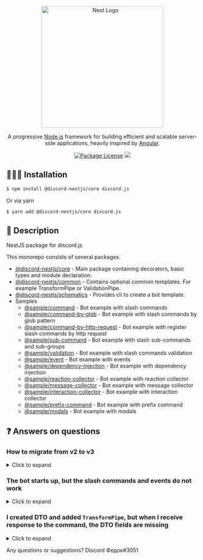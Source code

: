 <p align="center">
  <a href="http://nestjs.com/" target="blank"><img src="https://nestjs.com/img/logo_text.svg" width="320" alt="Nest Logo" /></a>
</p>

[travis-image]: https://api.travis-ci.org/nestjs/nest.svg?branch=master
[travis-url]: https://travis-ci.org/nestjs/nest
[linux-image]: https://img.shields.io/travis/nestjs/nest/master.svg?label=linux
[linux-url]: https://travis-ci.org/nestjs/nest

  <p align="center">A progressive <a href="http://nodejs.org" target="blank">Node.js</a> framework for building efficient and scalable server-side applications, heavily inspired by <a href="https://angular.io" target="blank">Angular</a>.</p>
    <p align="center">
<a href="https://github.com/fjodor-rybakov/discord-nestjs/blob/master/LICENSE"><img src="https://img.shields.io/npm/l/@nestjs/core.svg" alt="Package License" /></a>
  <a href="https://paypal.com/paypalme/fjodorrybakov"><img src="https://img.shields.io/badge/Donate-PayPal-dc3d53.svg"/></a>
</p>



## 👨🏻‍💻 Installation <a name="Installation"></a>

```bash
$ npm install @discord-nestjs/core discord.js
```

Or via yarn

```bash
$ yarn add @discord-nestjs/core discord.js
```



## 🧾 Description

NestJS package for discord.js

This monorepo consists of several packages.
* [@discord-nestjs/core](https://github.com/fjodor-rybakov/discord-nestjs/tree/master/packages/core) - Main package containing decorators, basic types and module declaration.
* [@discord-nestjs/common](https://github.com/fjodor-rybakov/discord-nestjs/tree/master/packages/common) - Contains optional common templates. For example TransformPipe or ValidationPipe.
* [@discord-nestjs/schematics](https://github.com/fjodor-rybakov/discord-nestjs/tree/master/packages/schematics) - Provides cli to create a bot template.
* Samples
  * [@sample/command](https://github.com/fjodor-rybakov/discord-nestjs/tree/master/packages/sample/command) - Bot example with slash commands
  * [@sample/command-by-glob](https://github.com/fjodor-rybakov/discord-nestjs/tree/master/packages/sample/command-by-glob) - Bot example with slash commands by glob pattern
  * [@sample/command-by-http-request](https://github.com/fjodor-rybakov/discord-nestjs/tree/master/packages/sample/command-by-http-request) - Bot example with register slash commands by http request
  * [@sample/sub-command](https://github.com/fjodor-rybakov/discord-nestjs/tree/master/packages/sample/sub-command) - Bot example with slash sub-commands and sub-groups
  * [@sample/validation](https://github.com/fjodor-rybakov/discord-nestjs/tree/master/packages/sample/validation) - Bot example with slash commands validation
  * [@sample/event](https://github.com/fjodor-rybakov/discord-nestjs/tree/master/packages/sample/event) - Bot example with events
  * [@sample/dependency-injection](https://github.com/fjodor-rybakov/discord-nestjs/tree/master/packages/sample/dependency-injection) - Bot example with dependency injection
  * [@sample/reaction-collector](https://github.com/fjodor-rybakov/discord-nestjs/tree/master/packages/sample/reaction-collector) - Bot example with reaction collector
  * [@sample/message-collector](https://github.com/fjodor-rybakov/discord-nestjs/tree/master/packages/sample/message-collector) - Bot example with message collector
  * [@sample/interaction-collector](https://github.com/fjodor-rybakov/discord-nestjs/tree/master/packages/sample/interaction-collector) - Bot example with interaction collector
  * [@sample/prefix-command](https://github.com/fjodor-rybakov/discord-nestjs/tree/master/packages/sample/prefix-command) - Bot example with prefix command
  * [@sample/modals](https://github.com/fjodor-rybakov/discord-nestjs/tree/master/packages/sample/modals) - Bot example with modals



## ❓ Answers on questions

### How to migrate from v2 to v3

<details>
  <summary>Click to expand</summary>

#### Modules

For ease of understanding, move your bot declarations to the root module(AppModule).

```typescript
/* app.module.ts */

import { DiscordModule } from '@discord-nestjs/core';
import { Module } from '@nestjs/common';
import { ConfigModule, ConfigService } from '@nestjs/config';
import { Intents } from 'discord.js';

@Module({
  imports: [
    ConfigModule.forRoot(),
    DiscordModule.forRootAsync({
      imports: [ConfigModule],
      useFactory: (configService: ConfigService) => ({
        token: configService.get('TOKEN'),
        discordClientOptions: {
          intents: [Intents.FLAGS.GUILDS, Intents.FLAGS.GUILD_MESSAGES],
        },
        registerCommandOptions: [
          {
            forGuild: configService.get('GUILD_ID_WITH_COMMANDS'),
            removeCommandsBefore: true,
          },
        ],
      }),
      inject: [ConfigService],
    }),
  ],
})
export class AppModule {}
```

Bot components(such as the slash command class or gateways) no longer related with DiscordModule. Absolutely all providers
are searched globally through all modules. If you need to inject Discord client, you can only do this if you have 
exported providers from DiscordModule. The `DiscordModule` is not global, so a new `forFeature` function has been added.

```typescript
/* bot.module.ts */

import { DiscordModule } from '@discord-nestjs/core';
import { Module } from '@nestjs/common';

import { BotGatewaty } from './bot.gateway';

@Module({
  imports: [DiscordModule.forFeature()],
  providers: [BotGatewaty],
})
export class BotModule {}
```

```typescript
/* bot.gateway.ts */

import { InjectDiscordClient, Once } from '@discord-nestjs/core';
import { Injectable, Logger } from '@nestjs/common';
import { Client } from 'discord.js';

@Injectable()
export class BotGateway {
  private readonly logger = new Logger(BotGateway.name);

  constructor(
    @InjectDiscordClient()
    private readonly client: Client,
  ) {}

  @Once('ready')
  onReady() {
    this.logger.log(`Bot ${this.client.user.tag} was started!`);
  }
}
```

So the `extraProviders` option is no longer needed.

#### Guards, pipes and filters

The `Request lifecycle` has also been reworked. Now he repeats it like in NestJS.

1. Incoming request
2. Globally bound middleware
3. Global guards
4. Controller guards
5. Route guards
6. Global pipes
7. Controller pipes
8. Route pipes
9. Method handler
10. Exception filters (route, then controller, then global). Apply from end to beginning.
11. Response

Removed options responsible for adding global guards, pipes and filters. Instead, add providers to the AppModule like so:

* `registerGuardGlobally()` - use for register global guard
* `registerPipeGlobally()` - use for register global pipe
* `registerFilterGlobally()` - use for register global guard

> The functions generate an always unique id, so each provider will be registered.

```typescript
/* app.module.ts */

import { DiscordModule, registerGuardGlobally, registerFilterGlobally } from '@discord-nestjs/core';
import { Module } from '@nestjs/common';
import { ConfigModule, ConfigService } from '@nestjs/config';
import { Intents } from 'discord.js';

import { MyGlobalGuard } from './my-global-guard';
import { MySecondGlobalGuard } from './my-second-global-guard';
import { MyGlobalFilter } from './my-global-filter';

@Module({
  imports: [
    ConfigModule.forRoot(),
    DiscordModule.forRootAsync({
      imports: [ConfigModule],
      useFactory: (configService: ConfigService) => ({
        token: configService.get('TOKEN'),
        discordClientOptions: {
          intents: [Intents.FLAGS.GUILDS, Intents.FLAGS.GUILD_MESSAGES],
        },
        registerCommandOptions: [
          {
            forGuild: configService.get('GUILD_ID_WITH_COMMANDS'),
            removeCommandsBefore: true,
          },
        ],
      }),
      inject: [ConfigService],
    }),
  ],
  providers: [
    {
      provide: registerGuardGlobally(),
      useClass: MyGlobalGuard,
    },
    {
      provide: registerGuardGlobally(),
      useClass: MySecondGlobalGuard,
    },
    {
      provide: registerFilterGlobally(),
      useClass: MyGlobalFilter,
    },
  ],
})
export class AppModule {}
```

#### Collectors

If you are using `InjectCollector` decorator, add `scope: Scope.REQUEST`.

```typescript
/* appreciated-reaction-collector.ts */

import {
  Filter,
  InjectCollector,
  On,
  Once,
  ReactionEventCollector,
} from '@discord-nestjs/core';
import { Injectable, Scope } from '@nestjs/common';
import { MessageReaction, ReactionCollector, User } from 'discord.js';

@Injectable({ scope: Scope.REQUEST }) // <--- here
@ReactionEventCollector({ time: 15000 })
export class AppreciatedReactionCollector {
  constructor(
    @InjectCollector()
    private readonly collector: ReactionCollector,
  ) {}

  @Filter()
  isLikeFromAuthor(reaction: MessageReaction, user: User): boolean {
    return (
      reaction.emoji.name === '👍' && user.id === reaction.message.author.id
    );
  }

  @On('collect')
  onCollect(): void {
    console.log('collect');
  }

  @Once('end')
  onEnd(): void {
    console.log('end');
  }
}
```

#### Providers by glob pattern

Previously, you could use the `commands` option, which allowed you to search files by glob pattern. All this functionality 
was moved to a separate library https://github.com/fjodor-rybakov/nestjs-dynamic-providers. 

Mark the `BotModule` with the `@InjectDynamicProviders` decorator.

```typescript
/* bot.module.ts */

import { DiscordModule } from '@discord-nestjs/core';
import { Module } from '@nestjs/common';
import { InjectDynamicProviders } from 'nestjs-dynamic-providers';

@InjectDynamicProviders('**/*.command.js')
@Module({
  imports: [DiscordModule.forFeature()],
})
export class BotModule {}
```

Also add the `resolveDynamicProviders()` function before creating the Nest application for add metadata for each module.

```typescript
/* main.ts */

import { AppModule } from './app.module';
import { NestFactory } from '@nestjs/core';
import { resolveDynamicProviders } from 'nestjs-dynamic-providers';

async function bootstrap() {
  await resolveDynamicProviders();
  await NestFactory.createApplicationContext(AppModule);
}

bootstrap();
```

> By default, classes are searched for that are marked with @Injectable() decorator. To override you need to pass 
> filterPredicate as parameters to @InjectDynamicProviders().

<details>
  <summary>Example with filter for `@Command` decorator only</summary>

```typescript
/* bot.module.ts */

import { COMMAND_DECORATOR, DiscordModule } from '@discord-nestjs/core';
import { Module } from '@nestjs/common';
import { InjectDynamicProviders, IsObject } from 'nestjs-dynamic-providers';

@InjectDynamicProviders({
  pattern: '**/*.command.js',
  filterPredicate: (type) =>
    IsObject(type) && Reflect.hasMetadata(COMMAND_DECORATOR, type.prototype),
})
@Module({
  imports: [DiscordModule.forFeature()],
})
export class BotModule {}

```
</details>

</details>

### The bot starts up, but the slash commands and events do not work

<details>
  <summary>Click to expand</summary>

Check your intent is passed to the `discordClientOptions` of the module. [More info](https://discordjs.guide/popular-topics/intents.html#privileged-intents)

</details>

### I created DTO and added `TransformPipe`, but when I receive response to the command, the DTO fields are missing

<details>
  <summary>Click to expand</summary>

Set `useDefineForClassFields` to `true` in your `tsconfig.json`.
Also check that the `Palyoad` and `UsePipes` decorators are imported from `@discord-nestjs/core`.

</details>

Any questions or suggestions? Discord Федок#3051
